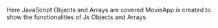 Here JavaScript Objects and Arrays are covered
MovieApp  is created to show the functionalities of Js Objects and Arrays.